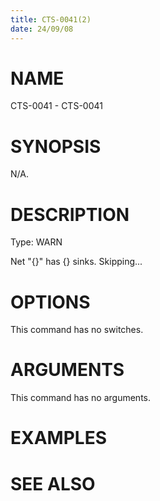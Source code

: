 ```yaml
---
title: CTS-0041(2)
date: 24/09/08
---
```


# NAME

CTS-0041 - CTS-0041

# SYNOPSIS

N/A.

# DESCRIPTION

Type: WARN

Net \"{}\" has {} sinks. Skipping...

# OPTIONS

This command has no switches.

# ARGUMENTS

This command has no arguments.

# EXAMPLES

# SEE ALSO
